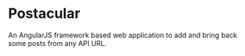 # Postacular

 An AngularJS framework based web application to add and bring back some posts from any API URL.
